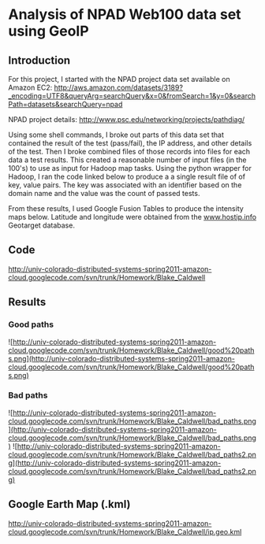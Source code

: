 # Analysis of NPAD Web100 data set using GeoIP #

## Introduction ##

For this project, I started with the NPAD project data set available on Amazon EC2:
http://aws.amazon.com/datasets/3189?_encoding=UTF8&queryArg=searchQuery&x=0&fromSearch=1&y=0&searchPath=datasets&searchQuery=npad

NPAD project details:
http://www.psc.edu/networking/projects/pathdiag/

Using some shell commands, I broke out parts of this data set that contained the result of the test (pass/fail), the IP address, and other details of the test.  Then I broke combined files of those records into files for each data a test results.  This created a reasonable number of input files (in the 100's) to use as input for Hadoop map tasks.  Using the python wrapper for Hadoop, I ran the code linked below to produce a a single result file of of key, value pairs.  The key was associated with an identifier based on the domain name and the value was the count of passed tests.

From these results, I used Google Fusion Tables to produce the intensity maps below.  Latitude and longitude were obtained from the www.hostip.info Geotarget database.


## Code ##

http://univ-colorado-distributed-systems-spring2011-amazon-cloud.googlecode.com/svn/trunk/Homework/Blake_Caldwell

## Results ##
### Good paths ###
![http://univ-colorado-distributed-systems-spring2011-amazon-cloud.googlecode.com/svn/trunk/Homework/Blake_Caldwell/good%20paths.png](http://univ-colorado-distributed-systems-spring2011-amazon-cloud.googlecode.com/svn/trunk/Homework/Blake_Caldwell/good%20paths.png)

### Bad paths ###
![http://univ-colorado-distributed-systems-spring2011-amazon-cloud.googlecode.com/svn/trunk/Homework/Blake_Caldwell/bad_paths.png](http://univ-colorado-distributed-systems-spring2011-amazon-cloud.googlecode.com/svn/trunk/Homework/Blake_Caldwell/bad_paths.png)
![http://univ-colorado-distributed-systems-spring2011-amazon-cloud.googlecode.com/svn/trunk/Homework/Blake_Caldwell/bad_paths2.png](http://univ-colorado-distributed-systems-spring2011-amazon-cloud.googlecode.com/svn/trunk/Homework/Blake_Caldwell/bad_paths2.png)

## Google Earth Map (.kml) ##
http://univ-colorado-distributed-systems-spring2011-amazon-cloud.googlecode.com/svn/trunk/Homework/Blake_Caldwell/ip.geo.kml